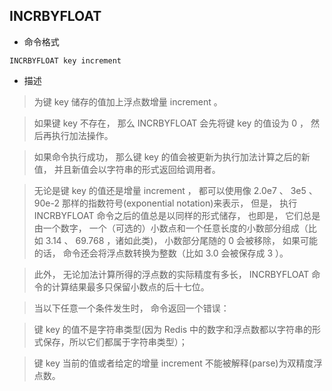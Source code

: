 ## INCRBYFLOAT

- 命令格式

```redis
INCRBYFLOAT key increment
```

- 描述

> 为键 key 储存的值加上浮点数增量 increment 。

> 如果键 key 不存在， 那么 INCRBYFLOAT 会先将键 key 的值设为 0 ， 然后再执行加法操作。

> 如果命令执行成功， 那么键 key 的值会被更新为执行加法计算之后的新值， 并且新值会以字符串的形式返回给调用者。

> 无论是键 key 的值还是增量 increment ， 都可以使用像 2.0e7 、 3e5 、 90e-2 那样的指数符号(exponential notation)来表示， 但是， 执行 INCRBYFLOAT 命令之后的值总是以同样的形式储存， 也即是， 它们总是由一个数字， 一个（可选的）小数点和一个任意长度的小数部分组成（比如 3.14 、 69.768 ，诸如此类)， 小数部分尾随的 0 会被移除， 如果可能的话， 命令还会将浮点数转换为整数（比如 3.0 会被保存成 3 ）。

> 此外， 无论加法计算所得的浮点数的实际精度有多长， INCRBYFLOAT 命令的计算结果最多只保留小数点的后十七位。

>当以下任意一个条件发生时， 命令返回一个错误：

> 键 key 的值不是字符串类型(因为 Redis 中的数字和浮点数都以字符串的形式保存，所以它们都属于字符串类型）；

>键 key 当前的值或者给定的增量 increment 不能被解释(parse)为双精度浮点数。